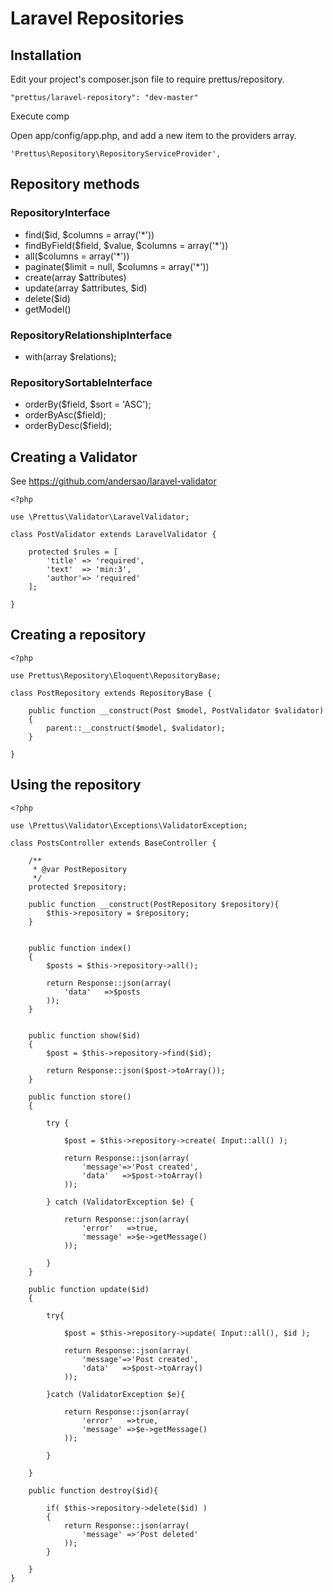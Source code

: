 # Laravel Repositories

## Installation

Edit your project's composer.json file to require prettus/repository.
 
    "prettus/laravel-repository": "dev-master"

Execute comp

Open app/config/app.php, and add a new item to the providers array.

    'Prettus\Repository\RepositoryServiceProvider',

## Repository methods

### RepositoryInterface

- find($id, $columns = array('*'))
- findByField($field, $value, $columns = array('*'))
- all($columns = array('*'))
- paginate($limit = null, $columns = array('*'))
- create(array $attributes)
- update(array $attributes, $id)
- delete($id)
- getModel()
    
### RepositoryRelationshipInterface

- with(array $relations);

### RepositorySortableInterface

- orderBy($field, $sort = 'ASC');
- orderByAsc($field);
- orderByDesc($field);

## Creating a Validator

See https://github.com/andersao/laravel-validator

    <?php
    
    use \Prettus\Validator\LaravelValidator;
    
    class PostValidator extends LaravelValidator {
    
        protected $rules = [
            'title' => 'required',
            'text'  => 'min:3',
            'author'=> 'required'
        ];
    
    }

## Creating a repository

    <?php
    
    use Prettus\Repository\Eloquent\RepositoryBase;
    
    class PostRepository extends RepositoryBase {
    
        public function __construct(Post $model, PostValidator $validator)
        {
            parent::__construct($model, $validator);
        }
        
    }
    
## Using the repository

    <?php
    
    use \Prettus\Validator\Exceptions\ValidatorException;
    
    class PostsController extends BaseController {
    
        /**
         * @var PostRepository
         */
        protected $repository;
    
        public function __construct(PostRepository $repository){
            $this->repository = $repository;
        }
    
    
        public function index()
        {
            $posts = $this->repository->all();
    
            return Response::json(array(
                'data'   =>$posts
            ));
        }
    
    
        public function show($id)
        {
            $post = $this->repository->find($id);
    
            return Response::json($post->toArray());
        }
    
        public function store()
        {
    
            try {
    
                $post = $this->repository->create( Input::all() );
    
                return Response::json(array(
                    'message'=>'Post created',
                    'data'   =>$post->toArray()
                ));
    
            } catch (ValidatorException $e) {
    
                return Response::json(array(
                    'error'   =>true,
                    'message' =>$e->getMessage()
                ));
    
            }
        }
    
        public function update($id)
        {
    
            try{
    
                $post = $this->repository->update( Input::all(), $id );
    
                return Response::json(array(
                    'message'=>'Post created',
                    'data'   =>$post->toArray()
                ));
    
            }catch (ValidatorException $e){
    
                return Response::json(array(
                    'error'   =>true,
                    'message' =>$e->getMessage()
                ));
    
            }
    
        }
    
        public function destroy($id){
    
            if( $this->repository->delete($id) )
            {
                return Response::json(array(
                    'message' =>'Post deleted'
                ));
            }
    
        }
    }